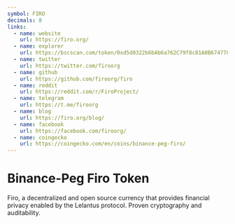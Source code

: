 ```yaml
---
symbol: FIRO
decimals: 8
links:
  - name: website
    url: https://firo.org/
  - name: explorer
    url: https://bscscan.com/token/0xd5d0322b6bAb6a762C79f8c81A0B674778E13aeD
  - name: twitter
    url: https://twitter.com/firoorg
  - name: github
    url: https://github.com/firoorg/firo
  - name: reddit
    url: https://reddit.com/r/FiroProject/
  - name: telegram
    url: https://t.me/firoorg
  - name: blog
    url: https://firo.org/blog/
  - name: facebook
    url: https://facebook.com/firoorg/
  - name: coingecko
    url: https://coingecko.com/en/coins/binance-peg-firo/
---
```


# Binance-Peg Firo Token

Firo, a decentralized and open source currency that provides financial privacy enabled by the Lelantus protocol. Proven cryptography and auditability.

